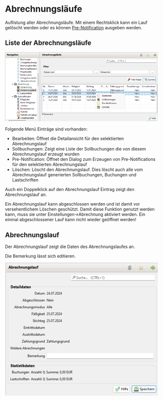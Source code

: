 # Abrechnungsläufe

Auflistung aller Abrechnungsläufe. Mit einem Rechtsklick kann ein Lauf gelöscht werden oder es können [Pre-Notification](../druckmail/pre-notification.md) ausgeben werden.

## Liste der Abrechnungsläufe

![](img/AbrechnungslaufListeView.png)

Folgende Menü Einträge sind vorhanden:

* Bearbeiten: Öffnet die Detailansicht für den selektierten Abrechnungslauf
* Sollbuchungen: Zeigt eine Liste der Sollbuchungen die von diesem Abrechnungslauf erzeugt wurden
* Pre-Notification: Öffnet den Dialog zum Erzeugen von Pre-Notifications für den selektierten Abrechnungslauf
* Löschen: Löscht den Abrechnungslauf. Dies löscht auch alle vom Abrechnungslauf generierten Sollbuchungen, Buchungen und Lastschriften

Auch ein Doppelklick auf den Abrechnungslauf Eintrag zeigt den Abrechnungslauf an.

Ein Abrechnungslauf kann abgeschlossen werden und ist damit vor versehentlichem Löschen geschützt. Damit diese Funktion genutzt werden kann, muss sie unter Einstellungen->Abrechnung aktiviert werden. Ein einmal abgeschlossener Lauf kann nicht wieder geöffnet werden!

## Abrechnungslauf

Der Abrechnungslauf zeigt die Daten des Abrechnungslaufes an.

Die Bemerkung lässt sich editieren.

![](img/AbrechnungslaufView.png)
